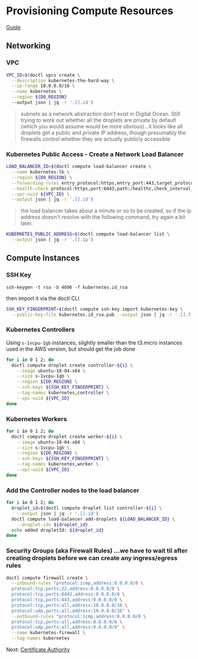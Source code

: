 # Provisioning Compute Resources

[Guide](https://github.com/kelseyhightower/kubernetes-the-hard-way/blob/master/docs/03-compute-resources.md)

## Networking

### VPC

```sh
VPC_ID=$(doctl vpcs create \
  --description kubernetes-the-hard-way \
  --ip-range 10.0.0.0/16 \
  --name kubernetes \
  --region ${DO_REGION}
  --output json | jq -r '.[].id')
```

> subnets as a network abstraction don't exist in Digital Ocean. Still trying to work out whether all the droplets are private by default (which you would assume would be more obvious)...it looks like all droplets get a public and private IP address, though presumably the firewalls control whether they are actually publicly accessible

### Kubernetes Public Access - Create a Network Load Balancer

```sh
LOAD_BALANCER_ID=$(doctl compute load-balancer create \
  --name kubernetes-lb \
  --region ${DO_REGION} \
  --forwarding-rules entry_protocol:https,entry_port:443,target_protocol:https,target_port:6443,certificate_id:,tls_passthrough:true \
  --health-check protocol:https,port:6443,path:/healthz,check_interval_seconds:10,response_timeout_seconds:5,healthy_threshold:5,unhealthy_threshold:3 \
  --vpc-uuid ${VPC_ID} \
  --output json | jq -r '.[].id')
```

> the load balancer takes about a minute or so to be created, so if the ip address doesn't resolve with the following command, try again a bit later.

```sh
KUBERNETES_PUBLIC_ADDRESS=$(doctl compute load-balancer list \
  --output json | jq -r '.[].ip')
```

## Compute Instances

### SSH Key

```
ssh-keygen -t rsa -b 4096 -f kubernetes.id_rsa
```

then import it via the doctl CLI

```sh
SSH_KEY_FINGERPRINT=$(doctl compute ssh-key import kubernetes-key \
  --public-key-file kubernetes.id_rsa.pub --output json | jq -r '.[].fingerprint')
```

### Kubernetes Controllers

Using `s-1vcpu-1gb` instances, slightly smaller than the t3.micro instances used in the AWS version, but should get the job done

```sh
for i in 0 1 2; do
  doctl compute droplet create controller-${i} \
    --image ubuntu-18-04-x64 \
    --size s-1vcpu-1gb \
    --region ${DO_REGION} \
    --ssh-keys ${SSH_KEY_FINGERPRINT} \
    --tag-names kubernetes,controller \
    --vpc-uuid ${VPC_ID}
done
```

### Kubernetes Workers

```sh
for i in 0 1 2; do
  doctl compute droplet create worker-${i} \
    --image ubuntu-18-04-x64 \
    --size s-1vcpu-1gb \
    --region ${DO_REGION} \
    --ssh-keys ${SSH_KEY_FINGERPRINT} \
    --tag-names kubernetes,worker \
    --vpc-uuid ${VPC_ID}
done
```

### Add the Controller nodes to the load balancer

```sh
for i in 0 1 2; do
  droplet_id=$(doctl compute droplet list controller-${i} \
    --output json | jq -r '.[].id')
  doctl compute load-balancer add-droplets ${LOAD_BALANCER_ID} \
    --droplet-ids ${droplet_id}
  echo added dropletId: ${droplet_id}
done
```


### Security Groups (aka Firewall Rules) ...we have to wait til after creating droplets before we can create any ingress/egress rules

```sh
doctl compute firewall create \
  --inbound-rules "protocol:icmp,address:0.0.0.0/0 \
  protocol:tcp,ports:22,address:0.0.0.0/0 \
  protocol:tcp,ports:6443,address:0.0.0.0/0 \
  protocol:tcp,ports:443,address:0.0.0.0/0 \
  protocol:tcp,ports:all,address:10.0.0.0/16 \
  protocol:udp,ports:all,address:10.0.0.0/16" \
  --outbound-rules "protocol:icmp,address:0.0.0.0/0 \
  protocol:tcp,ports:all,address:0.0.0.0/0 \
  protocol:udp,ports:all,address:0.0.0.0/0" \
  --name kubernetes-firewall \
  --tag-names kubernetes
```

Next: [Certificate Authority](04-certificate-authority.md)
